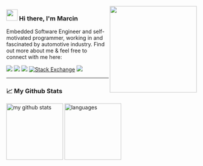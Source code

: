 <img align ="right" width="230" src="https://media.giphy.com/media/YPJ5gi3MZzSjhtQTIk/giphy.gif" /></a>

### <img src="https://raw.githubusercontent.com/aemmadi/aemmadi/master/wave.gif" width="30px"> Hi there, I'm Marcin

Embedded Software Engineer and self-motivated programmer, working in and fascinated by automotive industry. Find out more about me & feel free to connect with me here:

<p align="left">
    <a target="_blank"href="https://www.linkedin.com/in/marcin-krajnik/"><img src="https://img.shields.io/badge/LinkedIn-0077B5?style=for-the-badge&logo=linkedin&logoColor=white" /></a>
    <a target="_blank"href="https://www.reddit.com/user/marcin214"><img src="https://img.shields.io/badge/Reddit-FF4500?style=for-the-badge&logo=reddit&logoColor=white" /></a>
    <a target="_blank"href="https://stackoverflow.com/users/10981119/marcin214"><img src="https://img.shields.io/badge/Stack_Overflow-FE7A16?style=for-the-badge&logo=stack-overflow&logoColor=white" /></a>
    <a href="https://stackexchange.com/users/15218522/marcin214" target="_blank"><img alt="Stack Exchange" src="https://img.shields.io/badge/-Stack%20Exchange-1E5297?style=for-the-badge&logo=Stack-Exchange&logoColor=white"></a>
    <a href="mailto:marcin.grand21@gmail.com?subject=Hello%20Marcin,%20From%20Github"><img src="https://img.shields.io/badge/Gmail-D14836?style=for-the-badge&logo=gmail&logoColor=white" /></a>
</p>

---

### :chart_with_upwards_trend: My Github Stats
<img src="https://github-readme-stats.vercel.app/api?username=marcin214&hide=prs,contribs&show_icons=true&theme=nord" alt="my github stats" height="150"/>&nbsp;<img src="https://github-readme-stats.vercel.app/api/top-langs/?username=Marcin214&layout=compact&theme=nord" alt="languages" height="150">
